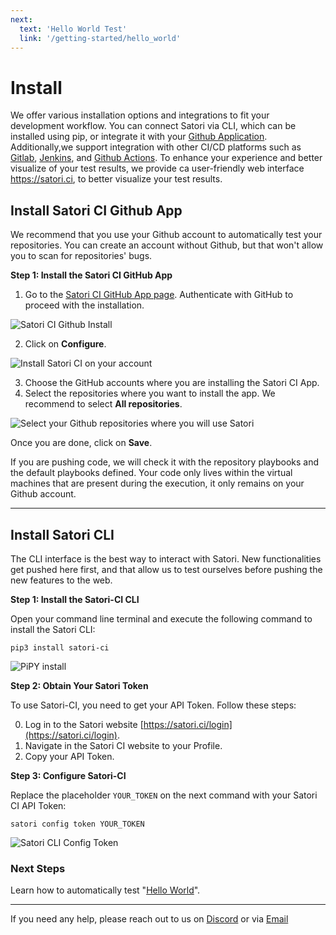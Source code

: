 ```yaml
---
next:
  text: 'Hello World Test'
  link: '/getting-started/hello_world'
---
```


# Install

We offer various installation options and integrations to fit your development workflow. You can connect Satori via CLI, which can be installed using pip, or integrate it with your [Github Application](../modes/ci/github.md). Additionally,we support integration with other CI/CD platforms such as  [Gitlab](../modes/ci/gitlab.md), [Jenkins](../modes/ci/jenkins.md), and [Github Actions](../modes/ci/action.md). To enhance your experience and better visualize of your test results, we provide ca user-friendly web interface <https://satori.ci>, to better visualize your test results.

## Install Satori CI Github App

We recommend that you use your Github account to automatically test your repositories. You can create an account without Github, but that won't allow you to scan for repositories' bugs. 

**Step 1: Install the Satori CI GitHub App**

1. Go to the [Satori CI GitHub App page](https://github.com/apps/satorici). Authenticate with GitHub to proceed with the installation.
   
![Satori CI Github Install](../modes/ci/img/github_1.png)
   
2. Click on **Configure**.
   
![Install Satori CI on your account](../modes/ci/img/github_2.png)

3. Choose the GitHub accounts where you are installing the Satori CI App.
4. Select the repositories where you want to install the app. We recommend to select **All repositories**.
   
![Select your Github repositories where you will use Satori](../modes/ci/img/github_3.png)

Once you are done, click on **Save**. 

If you are pushing code, we will check it with the repository playbooks and the default playbooks defined. Your code only lives within the virtual machines that are present during the execution, it only remains on your Github account.

---


## Install Satori CLI

The CLI interface is the best way to interact with Satori. New functionalities get pushed here first, and that allow us to test ourselves before pushing the new features to the web. 

**Step 1: Install the Satori-CI CLI**

Open your command line terminal and execute the following command to install the Satori CLI:

```console
pip3 install satori-ci
```

![PiPY install](img/install_1.png)

**Step 2: Obtain Your Satori Token**

To use Satori-CI, you need to get your API Token. Follow these steps:

0. Log in to the Satori website [https://satori.ci/login](https://satori.ci/login).
1. Navigate in the Satori CI website to your Profile.
2. Copy your API Token.

**Step 3: Configure Satori-CI**

Replace the placeholder `YOUR_TOKEN` on the next command with your Satori CI API Token:

```console
satori config token YOUR_TOKEN
```

![Satori CLI Config Token](img/install_2.png)

### Next Steps

Learn how to automatically test "[Hello World](../getting-started/hello_world.md)".

---

If you need any help, please reach out to us on [Discord](https://discord.gg/NJHQ4MwYtt) or via [Email](mailto:support@satori-ci.com)
